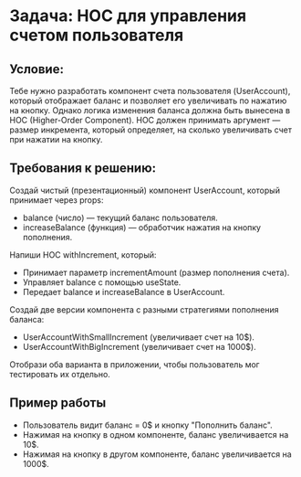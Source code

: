 # Задача: HOC для управления счетом пользователя

## Условие:

Тебе нужно разработать компонент счета пользователя (UserAccount), который отображает баланс и позволяет его увеличивать по нажатию на кнопку. Однако логика изменения баланса должна быть вынесена в HOC (Higher-Order Component).
HOC должен принимать аргумент — размер инкремента, который определяет, на сколько увеличивать счет при нажатии на кнопку.

## Требования к решению:

Создай чистый (презентационный) компонент UserAccount, который принимает через props:

- balance (число) — текущий баланс пользователя.
- increaseBalance (функция) — обработчик нажатия на кнопку пополнения.

Напиши HOC withIncrement, который:

- Принимает параметр incrementAmount (размер пополнения счета).
- Управляет balance с помощью useState.
- Передает balance и increaseBalance в UserAccount.

Создай две версии компонента с разными стратегиями пополнения баланса:

- UserAccountWithSmallIncrement (увеличивает счет на 10$).
- UserAccountWithBigIncrement (увеличивает счет на 1000$).

Отобрази оба варианта в приложении, чтобы пользователь мог тестировать их отдельно.

## Пример работы

- Пользователь видит баланс = 0$ и кнопку "Пополнить баланс".
- Нажимая на кнопку в одном компоненте, баланс увеличивается на 10$.
- Нажимая на кнопку в другом компоненте, баланс увеличивается на 1000$.
